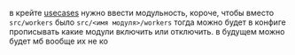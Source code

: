 в крейте [usecases](https://github.com/DmitryHudrich/aska-daemon/tree/main/usecases ) нужно ввести модульность, короче, чтобы вместо 
`src/workers` 
было 
`src/<имя модуля>/workers`
тогда можно будет в конфиге прописывать какие модули включить или отключить. в будущем можно будет мб вообще их не ко